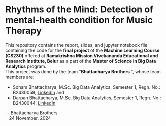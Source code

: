 # Rhythms of the Mind: Detection of mental-health condition for Music Therapy

This repository contains the report, slides, and jupyter notebook file containing the code for the <b>final project</b> of the <b>Machine Learning Course (CS230)</b> offered at <b>Ramakrishna Mission Vivekananda Educational and Research Institute, Belur</b> as a part of the <b>Master of Science in Big Data Analytics</b> program. <br>
This project was done by the team "<b>Bhattacharya Brothers </b>", whose team members are: <br>
* Soham Bhattacharya, M.Sc. Big Data Analytics, Semester 1, Regn. No.: B2430059, [LinkedIn](https://www.linkedin.com/in/bhattacharyasoham026/) and
* Darpan Bhattacharya, M.Sc. Big Data Analytics, Semester 1, Regn. No.: B2430044. [LinkedIn](https://www.linkedin.com/in/darpan-bhattacharya/)


-- Bhattacharya Brothers<br>
    &nbsp;&nbsp;&nbsp;24 November, 2024
